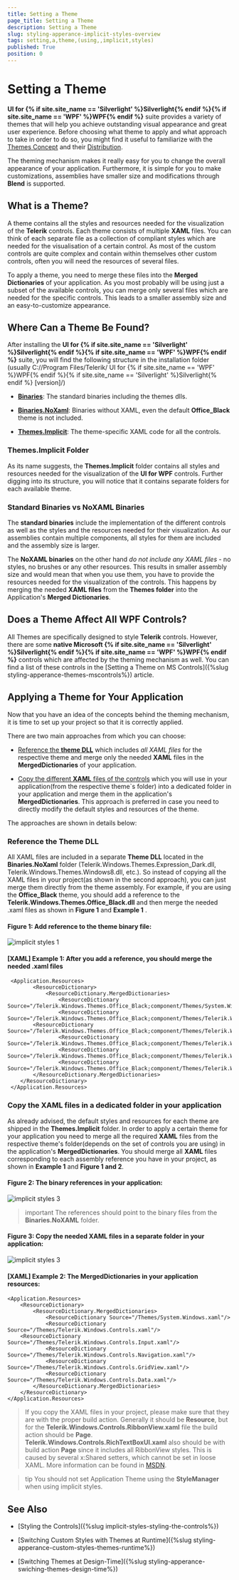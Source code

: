 ```yaml
---
title: Setting a Theme
page_title: Setting a Theme 
description: Setting a Theme 
slug: styling-apperance-implicit-styles-overview
tags: setting,a,theme,(using,,implicit,styles)
published: True
position: 0
---
```


# Setting a Theme

__UI for {% if site.site_name == 'Silverlight' %}Silverlight{% endif %}{% if site.site_name == 'WPF' %}WPF{% endif %}__ suite provides a variety of themes that will help you achieve outstanding visual appearance and great user experience. Before choosing what theme to apply and what approach to take in order to do so, you might find it useful to familiarize with the [Themes Concept](#what-is-a-theme) and their [Distribution](#where-can-a-theme-be-found).

The theming mechanism makes it really easy for you to change the overall appearance of your application. Furthermore, it is simple for you to make customizations, assemblies have smaller size and modifications through **Blend** is supported. 

## What is a Theme?

A theme contains all the styles and resources needed for the visualization of the **Telerik** controls. Each theme consists of multiple **XAML** files. You can think of each separate file as a collection of compliant styles which are needed for the visualisation of a certain control. As most of the custom controls are quite complex and contain within themselves other custom controls, often you will need the resources of several files. 

To apply a theme, you need to merge these files into the **Merged Dictionaries** of your application. As you most probably will be using just a subset of the available controls, you can merge only several files which are needed for the specific controls. This leads to a smaller assembly size and an easy-to-customize appearance.  

## Where Can a Theme Be Found?

After installing the __UI for {% if site.site_name == 'Silverlight' %}Silverlight{% endif %}{% if site.site_name == 'WPF' %}WPF{% endif %}__ suite, you will find the following structure in the installation folder (usually C://Program Files/Telerik/ UI for {% if site.site_name == 'WPF' %}WPF{% endif %}{% if site.site_name == 'Silverlight' %}Silverlight{% endif %} [version]/)
    

* __[Binaries](#standard-binaries-vs-noxaml-binaries)__: The standard binaries including the themes dlls.

* __[Binaries.NoXaml](#standard-binaries-vs-noxaml-binaries)__: Binaries without XAML, even the default **Office_Black** theme is not included.

* __[Themes.Implicit](#themesimplicit-folder)__: The theme-specific XAML code for all the controls.

### Themes.Implicit Folder

As its name suggests, the **Themes.Implicit** folder contains all styles and resources needed for the visualization of the **UI for WPF** controls. Further digging into its structure, you will notice that it contains separate folders for each available theme.  

### Standard Binaries vs NoXAML Binaries

The **standard binaries** include the implementation of the different controls as well as the styles and the resources needed for their visualization. As our assemblies contain multiple components, all styles for them are included and the assembly size is larger. 

The **NoXAML binaries** on the other hand *do not include any XAML files* - no styles, no brushes or any other resources. This results in smaller assembly size and would mean that when you use them, you have to provide the resources needed for the visualization of the controls. This happens by merging the needed **XAML files** from the **Themes folder** into the Application's **Merged Dictionaries**.

## Does a Theme Affect All WPF Controls?

All Themes are specifically designed to style **Telerik** controls. However, there are some **native Microsoft {% if site.site_name == 'Silverlight' %}Silverlight{% endif %}{% if site.site_name == 'WPF' %}WPF{% endif %}** controls which are affected by the theming mechanism as well. You can find a list of these controls in the [Setting a Theme on MS Controls]({%slug styling-apperance-themes-mscontrols%}) article.

## Applying a Theme for Your Application

Now that you have an idea of the concepts behind the theming mechanism, it is time to set up your project so that it is correctly applied. 

There are two main approaches from which you can choose:

* [Reference the **theme DLL**](#reference-the-theme-dll) which includes *all XAML files* for the respective theme and merge only the needed **XAML** files in the **MergedDictionaries** of your application.

* [Copy the different **XAML** files of the controls](#copy-the-xaml-files-in-a-dedicated-folder-in-your-application) which you will use in your application(from the respective theme`s folder) into a dedicated folder in your application and merge them in the application's **MergedDictionaries**. This approach is preferred in case you need to directly modify the default styles and resources of the theme.

The approaches are shown in details below:

### Reference the Theme DLL

 All XAML files are included in a separate __Theme DLL__ located in the **Binaries.NoXaml** folder (Telerik.Windows.Themes.Expression_Dark.dll, Telerik.Windows.Themes.Windows8.dll, etc.). So instead of copying all the XAML files in your project(as shown in the second approach), you can just merge them directly from the theme assembly. For example, if you are using the **Office_Black** theme, you should add a reference to the **Telerik.Windows.Themes.Office_Black.dll** and then merge the needed .xaml files as shown in **Figure 1** and **Example 1** .

#### __Figure 1: Add reference to the theme binary file:__

![implicit styles 1](images/implicit-styles-theme-dll.PNG)

#### __[XAML] Example 1: After you add a reference, you should merge the needed .xaml files__

	 <Application.Resources>
			<ResourceDictionary>
	    		<ResourceDictionary.MergedDictionaries>
	       	 	    <ResourceDictionary Source="/Telerik.Windows.Themes.Office_Black;component/Themes/System.Windows.xaml"/>
	                <ResourceDictionary Source="/Telerik.Windows.Themes.Office_Black;component/Themes/Telerik.Windows.Controls.xaml"/>
			<ResourceDictionary Source="/Telerik.Windows.Themes.Office_Black;component/Themes/Telerik.Windows.Controls.Input.xaml"/>
	                <ResourceDictionary Source="/Telerik.Windows.Themes.Office_Black;component/Themes/Telerik.Windows.Controls.Navigation.xaml"/>
	                <ResourceDictionary Source="/Telerik.Windows.Themes.Office_Black;component/Themes/Telerik.Windows.Controls.GridView.xaml"/>	             
	                <ResourceDictionary Source="/Telerik.Windows.Themes.Office_Black;component/Themes/Telerik.Windows.Controls.Data.xaml"/>              
	    	</ResourceDictionary.MergedDictionaries>
		</ResourceDictionary>	
	 </Application.Resources>
 
### Copy the XAML files in a dedicated folder in your application

As already advised, the default styles and resources for each theme are shipped in the **Themes.Implicit** folder. In order to apply a certain theme for your application you need to merge all the required **XAML** files from the respective theme's folder(depends on the set of controls you are using) in the application's **MergedDictionaries**. You should merge all **XAML** files corresponding to each assembly reference you have in your project, as shown in **Example 1** and **Figure 1 and 2**. 

#### __Figure 2: The binary references in your application:__

![implicit styles 3](images/implicit-styles-references.png)

>important The references should point to the binary files from the __Binaries.NoXAML__ folder.

#### __Figure 3: Copy the needed XAML files in a separate folder in your application:__

![implicit styles 3](images/implicit-styles-themes-folder.PNG)

#### __[XAML] Example 2: The MergedDictionaries in your application resources:__

	<Application.Resources>
        <ResourceDictionary>
		    <ResourceDictionary.MergedDictionaries>
                <ResourceDictionary Source="/Themes/System.Windows.xaml"/>
                <ResourceDictionary Source="/Themes/Telerik.Windows.Controls.xaml"/>
		<ResourceDictionary Source="/Themes/Telerik.Windows.Controls.Input.xaml"/>
                <ResourceDictionary Source="/Themes/Telerik.Windows.Controls.Navigation.xaml"/>
                <ResourceDictionary Source="/Themes/Telerik.Windows.Controls.GridView.xaml"/>               
                <ResourceDictionary Source="/Themes/Telerik.Windows.Controls.Data.xaml"/>
            </ResourceDictionary.MergedDictionaries>
        </ResourceDictionary>
	</Application.Resources>


>If you copy the XAML files in your project, please make sure that they are with the proper build action. Generally it should be __Resource__, but for the __Telerik.Windows.Controls.RibbonView.xaml__ file the build action should be __Page__. __Telerik.Windows.Controls.RichTextBoxUI.xaml__ also should be with build action __Page__ since it includes all RibbonView styles. This is caused by several x:Shared setters, which cannot be set in loose XAML. More information can be found in [MSDN](http://msdn.microsoft.com/en-us/library/aa970778%28v=vs.110%29.aspx).

>tip You should not set Application Theme using the __StyleManager__ when using implicit styles. 

## See Also

* [Styling the Controls]({%slug implicit-styles-styling-the-controls%})

* [Switching Custom Styles with Themes at Runtime]({%slug styling-apperance-custom-styles-themes-runtime%})

* [Switching Themes at Design-Time]({%slug styling-apperance-swiching-themes-design-time%})
